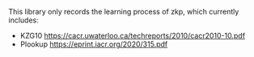 This library only records the learning process of zkp, which currently includes:
 - KZG10 https://cacr.uwaterloo.ca/techreports/2010/cacr2010-10.pdf
 - Plookup https://eprint.iacr.org/2020/315.pdf